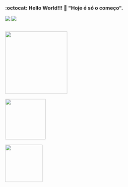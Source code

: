 ### :octocat: Hello World!!! 🎒 "Hoje é só o começo". 
<a href="https://www.instagram.com/manoelitolima/" target="_blank"><img src="https://img.shields.io/badge/-Instagram-%23E4405F?style=for-the-badge&logo=instagram&logoColor=white" target="_blank"></a>
  <a href="https://www.linkedin.com/in/manoelito-lima-02923044/" target="_blank"><img src="https://img.shields.io/badge/-LinkedIn-%230077B5?style=for-the-badge&logo=linkedin&logoColor=white" target="_blank"></a> 

</div>
<div align="center" style="display: inline_block"><br>
</a>
</div>

<a href="https://github.com/AllergicPoet/github-readme-stats">
  <img align="center" height="200" src="https://github-readme-stats.vercel.app/api?username=AllergicPoet&show_icons=true&theme=dracula" />
</a>

<br/>
<br/>

<a href="https://github.com/AllergicPoets/github-readme-stats">
  <img align="center" height="130" src="https://github-readme-stats.vercel.app/api/top-langs/?username=AllergicPoet&layout=compact&theme=dracula" />
</a>

<br/>
<br/>

<a href="https://github.com/AllergicPoet/JavaProjects_Studies">
  <img align="center" height="120" src="https://github-readme-stats.vercel.app/api/pin/?username=AllergicPoet&repo=JavaProjects_Studies&theme=dracula" />
</a>

</div>
